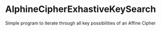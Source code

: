 # AlphineCipherExhastiveKeySearch

Simple program to iterate through all key possibilities of an Affine Cipher
